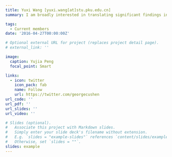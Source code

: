 ```yaml
---
title: Yuxi Wang [yuxi.wang[at]stu.pku.edu.cn]
summary: I am broadly interested in translating significant findings in neuroscience to clinical practice, to assist in building objective diagnostic and treatment strategies for anxiety and depression. To promote this process, my work exploits cognitive behavioral experiments, neuroimaging, computational modeling, and machine learning algorithms, intending to better understand the etiology and pathophysiology underlying anxiety and depression and quantify cognitive and neural dysfunction..

tags:
  - Current members
date: '2016-04-27T00:00:00Z'

# Optional external URL for project (replaces project detail page).
# external_link: ''

image:
  caption: Yujia Peng
  focal_point: Smart

links:
  - icon: twitter
    icon_pack: fab
    name: Follow
    url: https://twitter.com/georgecushen
url_code: ''
url_pdf: ''
url_slides: ''
url_video: ''

# Slides (optional).
#   Associate this project with Markdown slides.
#   Simply enter your slide deck's filename without extension.
#   E.g. `slides = "example-slides"` references `content/slides/example-slides.md`.
#   Otherwise, set `slides = ""`.
slides: example
---
```


